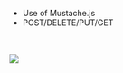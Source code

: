 <ul>

<li>Use of Mustache.js</li>
<li>POST/DELETE/PUT/GET</li>
</ul>


<br/>
<br/>

<img src="https://gifyu.com/images/SkillListingAjaxJsonPreview.gif">
